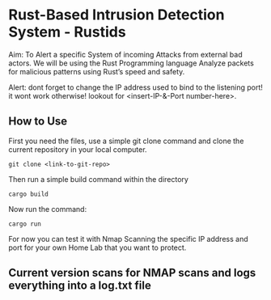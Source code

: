 # Rust-Based Intrusion Detection System - Rustids

Aim: To Alert a specific System of incoming Attacks from external bad actors. We will be using the Rust Programming language 
Analyze packets for malicious patterns using Rust’s speed and safety.

Alert: dont forget to change the IP address used to bind to the listening port! it wont work otherwise! lookout for <insert-IP-&-Port number-here>.

## How to Use

First you need the files, use a simple git clone command and clone the current repository in your local computer.

```
git clone <link-to-git-repo>
```

Then run a simple build command within the directory

```
cargo build
```

Now run the command:

```
cargo run
```

For now you can test it with Nmap Scanning the specific IP address and port for your own Home Lab that you want to protect.

## Current version scans for NMAP scans and logs everything into a log.txt file
